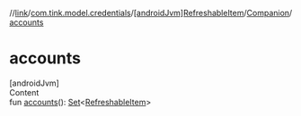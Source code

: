 //[link](../../../index.md)/[com.tink.model.credentials](../../index.md)/[[androidJvm]RefreshableItem](../index.md)/[Companion](index.md)/[accounts](accounts.md)



# accounts  
[androidJvm]  
Content  
fun [accounts](accounts.md)(): [Set](https://kotlinlang.org/api/latest/jvm/stdlib/kotlin.collections/-set/index.html)<[RefreshableItem](../index.md)>  



